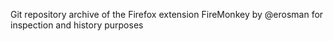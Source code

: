 Git repository archive of the Firefox extension FireMonkey by @erosman for inspection and history purposes
